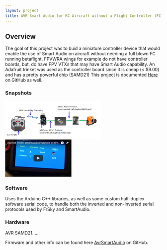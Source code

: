 ```yaml
---
layout: project
title: AVR Smart Audio for RC Aircraft without a Flight Controller (FC)
---
```


## Overview

The goal of this project was to buid a miniature controller device that would enable the use of Smart Audio
on aircraft without needing a full blown FC running betaflight.  FPVWRA wings for example do not have
controller boards, but, do have FPV VTXs that may have Smart Audio capability.  An Adafruit trinket was
used as the controller board since it is cheap (< $9.00) and has a pretty powerful chip (SAMD21)
This project is documented [Here](https://github.com/c-devine/AvrSmartAudio) on GitHub as well.

### Snapshots

![AvrSA](img/avrsa-overview.png)
[![Demo](img/youtube-prototype-small.png?raw=true)](https://www.youtube.com/watch?v=tcKi-m7yl1k "Adafruit Trinket Smart Audio Prototype on Breadboard")


### Software

Uses the Arduino C++ libraries, as well as some custom half-duplex software serial code, to handle both the inverted
and non-inverted serial protocols used by FrSky and SmartAudio.

### Hardware
AVR SAMD21.....


Firmware and other info can be found here [AvrSmartAudio](https://github.com/c-devine/AvrSmartAudio) on GitHub.

